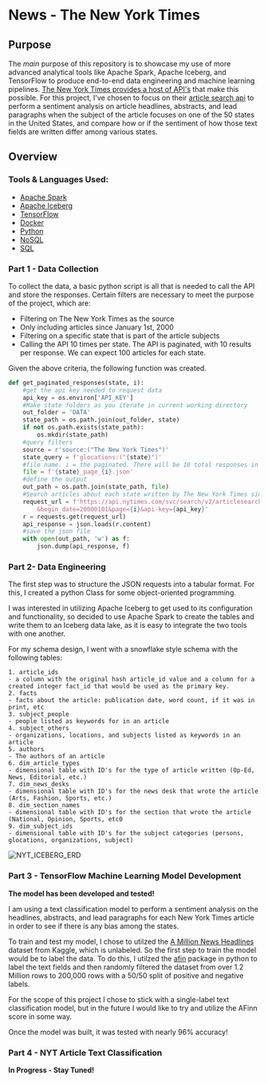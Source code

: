 ﻿﻿
# News - The New York Times

##  **Purpose**

The _main_ purpose of this repository is to showcase my use of more advanced analytical tools like Apache Spark, Apache Iceberg, and TensorFlow to produce end-to-end data engineering and machine learning pipelines. [The New York Times provides a host of API's](https://developer.nytimes.com/apis) that make this possible. For this project, I've chosen to focus on their [article search api](https://developer.nytimes.com/docs/articlesearch-product/1/overview) to perform a sentiment analysis on article headlines, abstracts, and lead paragraphs when the subject of the article focuses on one of the 50 states in the United States, and compare how or if the sentiment of how those text fields are written differ among various states.
##  **Overview**

### **Tools & Languages Used:**

- [Apache Spark](https://spark.apache.org/)
- [Apache Iceberg](https://iceberg.apache.org/)
- [TensorFlow](https://www.tensorflow.org/)
- [Docker](https://www.docker.com/)
- [Python](https://www.python.org/)
- [NoSQL](https://en.wikipedia.org/wiki/NoSQL)
- [SQL](https://en.wikipedia.org/wiki/SQL)

### Part 1 - Data Collection

To collect the data, a basic python script is all that is needed to call the API and store the responses. Certain filters are necessary to meet the purpose of the project, which are:

- Filtering on The New York Times as the source
- Only including articles since January 1st, 2000
- Filtering on a specific state that is part of the article subjects
- Calling the API 10 times per state. The API is paginated, with 10 results per response. We can expect 100 articles for each state.

Given the above criteria, the following function was created.

```python
def get_paginated_responses(state, i):
    #get the api key needed to request data
    api_key = os.environ['API_KEY']
    #Make state folders as you iterate in current working directory
    out_folder = 'DATA'
    state_path = os.path.join(out_folder, state)
    if not os.path.exists(state_path):
        os.mkdir(state_path)
    #query filters
    source = r'source:("The New York Times")'
    state_query = f'glocations:("{state}")'
    #file name. i = the paginated. There will be 10 total responses in each paginated response
    file = f'{state}_page_{i}.json'
    #define the output
    out_path = os.path.join(state_path, file)
    #Search articles about each state written by The New York Times since 2000
    request_url = f'https://api.nytimes.com/svc/search/v2/articlesearch.json?fq={state_query} AND {source}\
        &begin_date=20000101&page={i}&api-key={api_key}'
    r = requests.get(request_url)
    api_response = json.loads(r.content)
    #save the json file
    with open(out_path, 'w') as f:
        json.dump(api_response, f)
```


### Part 2- Data Engineering

The first step was to structure the JSON requests into a tabular format. For this, I created a python Class for some object-oriented programming.

I was interested in utilizing Apache Iceberg to get used to its configuration and functionality, so decided to use Apache Spark to create the tables and write them to an Iceberg data lake, as it is easy to integrate the two tools with one another. 

For my schema design, I went with a snowflake style schema with the following tables:

    1. article_ids
    - a column with the original hash article_id value and a column for a created integer fact_id that would be used as the primary key. 
    2. facts
    - facts about the article: publication date, word count, if it was in print, etc
    3. subject_people
    - people listed as keywords for in an article
    4. subject_others
    - organizations, locations, and subjects listed as keywords in an article
    5. authors
    - The authors of an article
    6. dim_article_types
    - dimensional table with ID's for the type of article written (Op-Ed, News, Editorial, etc.)
    7. dim_news_desks
    - dimensional table with ID's for the news desk that wrote the article (Arts, Fashion, Sports, etc.)
    8. dim_section_names
    - dimensional table with ID's for the section that wrote the article (National, Opinion, Sports, etc0
    9. dim_subject_ids
    - dimensional table with ID's for the subject categories (persons, glocations, organizations, subject)

![NYT_ICEBERG_ERD](https://github.com/samlawson1/news/assets/52726406/db854fe6-66b9-4bad-b6e7-1605f8644b98)



### Part 3 - TensorFlow Machine Learning Model Development

**The model has been developed and tested!**

I am using a text classification model to perform a sentiment analysis on the headlines, abstracts, and lead paragraphs for each New York Times article in order to see if there is any bias among the states.

To train and test my model, I chose to utilzed the [A Million News Headlines](https://www.kaggle.com/datasets/therohk/million-headlines) dataset from Kaggle, which is unlabeled. So the first step to train the model would be to label the data. To do this, I utilzed the [afin](https://pypi.org/project/afinn/) package in python to label the text fields and then randomly filtered the dataset from over 1.2 Million rows to 200,000 rows with a 50/50 split of positive and negative labels.

For the scope of this project I chose to stick with a single-label text classification model, but in the future I would like to try and utilize the AFinn score in some way.

Once the model was built, it was tested with nearly 96% accuracy!


### Part 4 - NYT Article Text Classification

**In Progress - Stay Tuned!**










